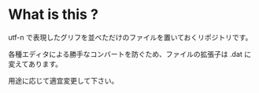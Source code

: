 # What is this ? 

utf-n で表現したグリフを並べただけのファイルを置いておくリポジトリです。

各種エディタによる勝手なコンバートを防ぐため、ファイルの拡張子は .dat に変えてあります。

用途に応じて適宜変更して下さい。
